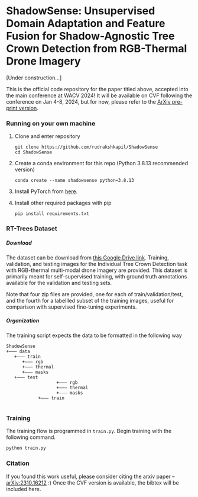 # ShadowSense: Unsupervised Domain Adaptation and Feature Fusion for Shadow-Agnostic Tree Crown Detection from RGB-Thermal Drone Imagery
\[Under construction...\]



This is the official code repository for the paper titled above, accepted into the main conference at WACV 2024! It will be available on CVF following the conference on Jan 4-8, 2024, but for now, please refer to the [ArXiv pre-print version](https://arxiv.org/abs/2310.16212). 






### Running on your own machine
1. Clone and enter repository
   ```Shell
   git clone https://github.com/rudrakshkapil/ShadowSense
   cd ShadowSense
   ```
   
2. Create a conda environment for this repo (Python 3.8.13 recommended version)
   ```Shell
   conda create --name shadowsense python=3.8.13
   ```
   
3. Install PyTorch from [here](https://pytorch.org/get-started/locally/). 

4. Install other required packages with pip
   ```Shell
   pip install requirements.txt
   ```



### RT-Trees Dataset

##### Download
The dataset can be download from [this Google Drive link](https://drive.google.com/drive/folders/1cCeA7TPA7qsII1-xOxs19sXTkRMV0fsl?usp=drive_link). Training, validation, and testing images for the Individual Tree Crown Detection task with RGB-thermal multi-modal drone imagery are provided. This dataset is primarily meant for self-supervised training, with ground truth annotations available for the validation and testing sets. 

Note that four zip files are provided, one for each of train/validation/test, and the fourth for a labellled subset of the training images, useful for comparison with supervised fine-tuning experiments. 


##### Organization
The training script expects the data to be formatted in the following way
```
ShadowSense
+––– data
   +––– train
      +––– rgb
      +––– thermal
      +––– masks
   +––– test
                   +––– rgb
                   +––– thermal
                   +––– masks
            +––– train


```




### Training
The training flow is programmed in `train.py`. Begin training with the following command.
```Python
python train.py
```


### Citation
If you found this work useful, please consider citing the arxiv paper – [arXiv:2310.16212](https://arxiv.org/abs/2310.16212) :)
Once the CVF version is available, the bibtex will be included here. 

